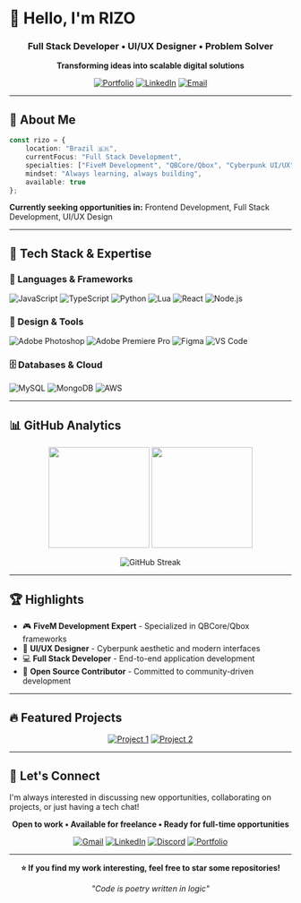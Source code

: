 # 👋 Hello, I'm RIZO

<div align="center">
  
### Full Stack Developer • UI/UX Designer • Problem Solver

**Transforming ideas into scalable digital solutions**

[![Portfolio](https://img.shields.io/badge/🌐_Portfolio-4A90E2?style=for-the-badge&logoColor=white)](your-portfolio-url)
[![LinkedIn](https://img.shields.io/badge/LinkedIn-0077B5?style=for-the-badge&logo=linkedin&logoColor=white)](your-linkedin-url)
[![Email](https://img.shields.io/badge/Email-EA4335?style=for-the-badge&logo=gmail&logoColor=white)](mailto:your.email@gmail.com)

</div>

---

## 🚀 About Me

```typescript
const rizo = {
    location: "Brazil 🇧🇷",
    currentFocus: "Full Stack Development",
    specialties: ["FiveM Development", "QBCore/Qbox", "Cyberpunk UI/UX"],
    mindset: "Always learning, always building",
    available: true
};
```

**Currently seeking opportunities in:** Frontend Development, Full Stack Development, UI/UX Design

---

## 💼 Tech Stack & Expertise

### 🔧 Languages & Frameworks
![JavaScript](https://img.shields.io/badge/JavaScript-F7DF1E?style=flat-square&logo=javascript&logoColor=black)
![TypeScript](https://img.shields.io/badge/TypeScript-3178C6?style=flat-square&logo=typescript&logoColor=white)
![Python](https://img.shields.io/badge/Python-3776AB?style=flat-square&logo=python&logoColor=white)
![Lua](https://img.shields.io/badge/Lua-2C2D72?style=flat-square&logo=lua&logoColor=white)
![React](https://img.shields.io/badge/React-61DAFB?style=flat-square&logo=react&logoColor=black)
![Node.js](https://img.shields.io/badge/Node.js-339933?style=flat-square&logo=node.js&logoColor=white)

### 🎨 Design & Tools
![Adobe Photoshop](https://img.shields.io/badge/Photoshop-31A8FF?style=flat-square&logo=adobe%20photoshop&logoColor=white)
![Adobe Premiere Pro](https://img.shields.io/badge/Premiere%20Pro-9999FF?style=flat-square&logo=adobe%20premiere%20pro&logoColor=white)
![Figma](https://img.shields.io/badge/Figma-F24E1E?style=flat-square&logo=figma&logoColor=white)
![VS Code](https://img.shields.io/badge/VS%20Code-007ACC?style=flat-square&logo=visual%20studio%20code&logoColor=white)

### 🗄️ Databases & Cloud
![MySQL](https://img.shields.io/badge/MySQL-4479A1?style=flat-square&logo=mysql&logoColor=white)
![MongoDB](https://img.shields.io/badge/MongoDB-47A248?style=flat-square&logo=mongodb&logoColor=white)
![AWS](https://img.shields.io/badge/AWS-232F3E?style=flat-square&logo=amazon-aws&logoColor=white)

---

## 📊 GitHub Analytics

<div align="center">
  
<img height="180em" src="https://github-readme-stats.vercel.app/api?username=retrizo&show_icons=true&theme=tokyonight&include_all_commits=true&count_private=true&hide_border=true&bg_color=0D1117"/>

<img height="180em" src="https://github-readme-stats.vercel.app/api/top-langs/?username=retrizo&layout=compact&langs_count=8&theme=tokyonight&hide_border=true&bg_color=0D1117"/>

</div>

<div align="center">
  
![GitHub Streak](https://github-readme-streak-stats.herokuapp.com/?user=retrizo&theme=tokyonight&hide_border=true&background=0D1117)

</div>

---

## 🏆 Highlights

- 🎮 **FiveM Development Expert** - Specialized in QBCore/Qbox frameworks
- 🎨 **UI/UX Designer** - Cyberpunk aesthetic and modern interfaces
- 💻 **Full Stack Developer** - End-to-end application development
- 🌟 **Open Source Contributor** - Committed to community-driven development

---

## 🔥 Featured Projects

<div align="center">
  
[![Project 1](https://github-readme-stats.vercel.app/api/pin/?username=retrizo&repo=your-project-1&theme=tokyonight&hide_border=true&bg_color=0D1117)](https://github.com/retrizo/your-project-1)
[![Project 2](https://github-readme-stats.vercel.app/api/pin/?username=retrizo&repo=your-project-2&theme=tokyonight&hide_border=true&bg_color=0D1117)](https://github.com/retrizo/your-project-2)

</div>

---

## 🤝 Let's Connect

I'm always interested in discussing new opportunities, collaborating on projects, or just having a tech chat!

<div align="center">

**Open to work • Available for freelance • Ready for full-time opportunities**

[![Gmail](https://img.shields.io/badge/Gmail-EA4335?style=for-the-badge&logo=gmail&logoColor=white)](mailto:your.email@gmail.com)
[![LinkedIn](https://img.shields.io/badge/LinkedIn-0077B5?style=for-the-badge&logo=linkedin&logoColor=white)](your-linkedin-url)
[![Discord](https://img.shields.io/badge/Discord-5865F2?style=for-the-badge&logo=discord&logoColor=white)](your-discord-url)
[![Portfolio](https://img.shields.io/badge/Portfolio-FF5722?style=for-the-badge&logo=google-chrome&logoColor=white)](your-portfolio-url)

</div>

---

<div align="center">
  
**⭐ If you find my work interesting, feel free to star some repositories!**

*"Code is poetry written in logic"*

</div>
